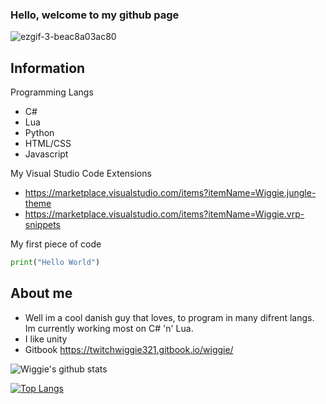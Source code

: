 ### Hello, welcome to my github page 
![ezgif-3-beac8a03ac80](https://user-images.githubusercontent.com/77380960/131228853-1b391167-9f39-490d-88a2-7b396e97983e.gif)





## Information

 Programming Langs 
  - C#
  - Lua
  - Python 
  - HTML/CSS 
  - Javascript

 My Visual Studio Code Extensions
  - https://marketplace.visualstudio.com/items?itemName=Wiggie.jungle-theme
  - https://marketplace.visualstudio.com/items?itemName=Wiggie.vrp-snippets

 My first piece of code
 ```py
 print("Hello World")
 ```

## About me 
- Well im a cool danish guy that loves, to program in many difrent langs. Im currently working most on C# 'n' Lua.
 - I like unity
- Gitbook https://twitchwiggie321.gitbook.io/wiggie/

![Wiggie's github stats](https://github-readme-stats.vercel.app/api?username=wiggie-scripts)

[![Top Langs](https://github-readme-stats.vercel.app/api/top-langs/?username=wiggie-scripts)](https://github.com/wiggie-scripts/github-readme-stats)

















